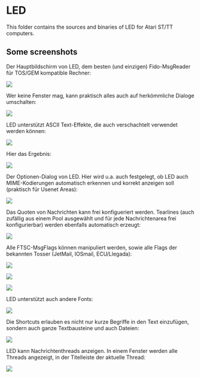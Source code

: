 # LED
This folder contains the sources and binaries of LED for Atari ST/TT computers.

## Some screenshots

Der Hauptbildschirm von LED, dem besten (und einzigen) Fido-MsgReader für TOS/GEM kompatible Rechner:<p>
<img src="Images/ledmain.gif"><p>

Wer keine Fenster mag, kann praktisch alles auch auf herkömmliche Dialoge umschalten:<p>
<img src="Images/ledmsgdialog.gif"><p>

LED unterstützt ASCII Text-Effekte, die auch verschachtelt verwendet werden können:<p>
<img src="Images/ledeffectsoff.gif"><p>

Hier das Ergebnis:<p>
<img src="Images/ledeffectson.gif"><p>

Der Optionen-Dialog von LED. Hier wird u.a. auch festgelegt, ob LED auch MIME-Kodierungen automatisch
erkennen und korrekt anzeigen soll (praktisch für Usenet Areas):<p>
<img src="Images/ledoptions.gif"><p>

Das Quoten von Nachrichten kann frei konfigueriert werden. Tearlines (auch zufällig aus einem Pool
ausgewählt und für jede Nachrichtenarea frei konfigurierbar) werden ebenfalls automatisch erzeugt:<p>
<img src="Images/ledquote.gif"><p>

Alle FTSC-MsgFlags können manipuliert werden, sowie alle Flags der bekannten Tosser (JetMail, IOSmail,
ECU/Llegada):<p>
<img src="Images/ledheader.gif"><p>
<img src="Images/ledflags1.gif"><p>
<img src="Images/ledflags2.gif"><p>

LED unterstützt auch andere Fonts:<p>
<img src="Images/ledfont.gif"><p>

Die Shortcuts erlauben es nicht nur kurze Begriffe in den Text einzufügen, sondern auch ganze Textbausteine
und auch Dateien:<p>
<img src="Images/ledshortcuts.gif"><p>

LED kann Nachrichtenthreads anzeigen. In einem Fenster werden alle Threads angezeigt, in der Titelleiste
der aktuelle Thread:<p>
<img src="Images/ledmsgtree.gif"><p>

